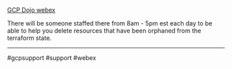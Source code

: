
[GCP Dojo webex]([https://ford.webex.com/ford/e.php?MTID=m6f7db3ce6bb3d6692d384d724355c1c4](https://ford.webex.com/ford/e.php?MTID=m6f7db3ce6bb3d6692d384d724355c1c4))

There will be someone staffed there from 8am - 5pm est each day to be able to help you delete resources that have been orphaned from the terraform state.

***
#gcpsupport #support #webex